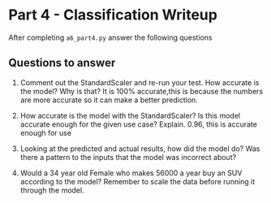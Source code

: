 # Part 4 - Classification Writeup

After completing `a6_part4.py` answer the following questions

## Questions to answer

1. Comment out the StandardScaler and re-run your test. How accurate is the model? Why is that?
It is 100% accurate,this is because the numbers are more accurate so it can make a better prediction.
2. How accurate is the model with the StandardScaler? Is this model accurate enough for the given use case? Explain.
0.96, this is accurate enough for use
3. Looking at the predicted and actual results, how did the model do? Was there a pattern to the inputs that the model was incorrect about?

4. Would a 34 year old Female who makes 56000 a year buy an SUV according to the model? Remember to scale the data before running it through the model.

